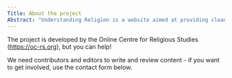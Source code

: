 ```yaml
---
Title: About the project
Abstract: "Understanding Religion is a website aimed at providing clean and simple access to information relating to the study of religion. Always free, written clearly for a wide audience, grounded in academic study and supported by references for those who want to dive deeper."
---
```


The project is developed by the Online Centre for Religious Studies (https://oc-rs.org), but you can help!

We need contributors and editors to write and review content - if you want to get involved, use the contact form below.